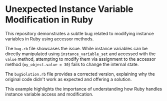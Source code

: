 # Unexpected Instance Variable Modification in Ruby

This repository demonstrates a subtle bug related to modifying instance variables in Ruby using accessor methods.

The `bug.rb` file showcases the issue.  While instance variables can be directly manipulated using `instance_variable_set` and accessed with the `value` method, attempting to modify them via assignment to the accessor method (`my_object.value = 30`) fails to change the internal state. 

The `bugSolution.rb` file provides a corrected version, explaining why the original code didn't work as expected and offering a solution.

This example highlights the importance of understanding how Ruby handles instance variable access and modification.